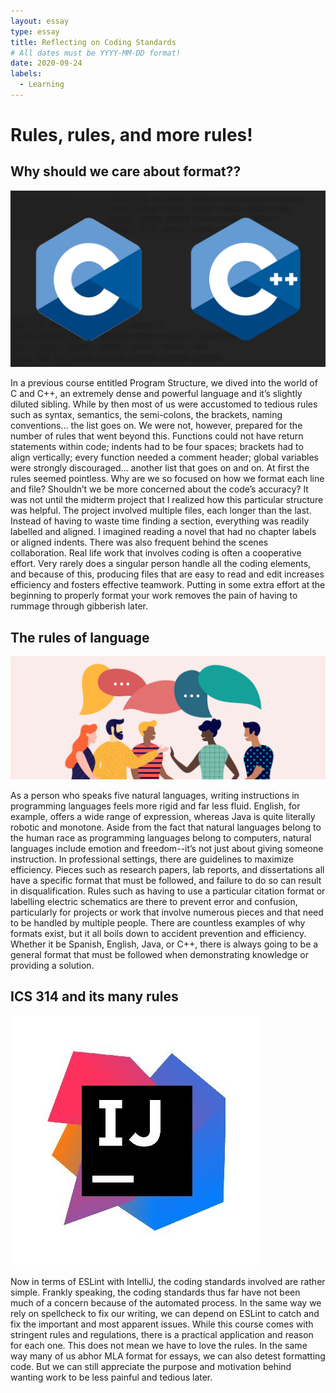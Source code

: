 ```yaml
---
layout: essay
type: essay
title: Reflecting on Coding Standards
# All dates must be YYYY-MM-DD format!
date: 2020-09-24
labels:
  - Learning
---
```

# Rules, rules, and more rules!

## Why should we care about format??
<img class="ui medium left floated image" src="../images/ccpp.png">
<p>In a previous course entitled Program Structure, we dived into the world of C and C++, an extremely dense and powerful language and it’s slightly diluted sibling. While by then most of us were accustomed to tedious rules such as syntax, semantics, the semi-colons, the brackets, naming conventions… the list goes on. We were not, however, prepared for the number of rules that went beyond this. Functions could not have return statements within code; indents had to be four spaces; brackets had to align vertically; every function needed a comment header; global variables were strongly discouraged… another list that goes on and on. At first the rules seemed pointless. Why are we so focused on how we format each line and file? Shouldn’t we be more concerned about the code’s accuracy? It was not until the midterm project that I realized how this particular structure was helpful. The project involved multiple files, each longer than the last. Instead of having to waste time finding a section, everything was readily labelled and aligned. I imagined reading a novel that had no chapter labels or aligned indents. There was also frequent behind the scenes collaboration. Real life work that involves coding is often a cooperative effort. Very rarely does a singular person handle all the coding elements, and because of this, producing files that are easy to read and edit increases efficiency and fosters effective teamwork. Putting in some extra effort at the beginning to properly format your work removes the pain of having to rummage through gibberish later.</p>

## The rules of language

<img class="ui medium image" src="../images/language.jpg">

<p>As a person who speaks five natural languages, writing instructions in programming languages feels more rigid and far less fluid. English, for example, offers a wide range of expression, whereas Java is quite literally robotic and monotone. Aside from the fact that natural languages belong to the human race as programming languages belong to computers, natural languages include emotion and freedom--it’s not just about giving someone instruction. In professional settings, there are guidelines to maximize efficiency. Pieces such as research papers, lab reports, and dissertations all have a specific format that must be followed, and failure to do so can result in disqualification. Rules such as having to use a particular citation format or labelling electric schematics are there to prevent error and confusion, particularly for projects or work that involve numerous pieces and that need to be handled by multiple people. There are countless examples of why formats exist, but it all boils down to accident prevention and efficiency. Whether it be Spanish, English, Java, or C++, there is always going to be a general format that must be followed when demonstrating knowledge or providing a solution. </p>

## ICS 314 and its many rules
<img class="ui small left floated image" src="../images/intellij.jpg">
<p>Now in terms of ESLint with IntelliJ, the coding standards involved are rather simple. Frankly speaking, the coding standards thus far have not been much of a concern because of the automated process. In the same way we rely on spellcheck to fix our writing, we can depend on ESLint to catch and fix the important and most apparent issues. While this course comes with stringent rules and regulations, there is a practical application and reason for each one. This does not mean we have to love the rules. In the same way many of us abhor MLA format for essays, we can also detest formatting code. But we can still appreciate the purpose and motivation behind wanting work to be less painful and tedious later. </p>


